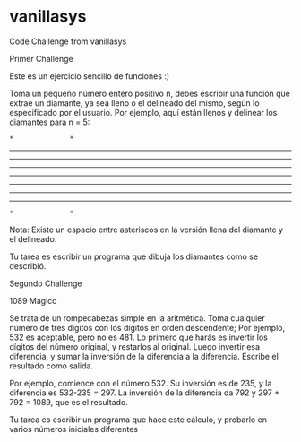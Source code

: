 vanillasys
==========

Code Challenge from vanillasys


​Primer Challenge ​

​Este es un ejercicio sencillo de funciones :) 

Toma un pequeño número entero positivo n, debes escribir una función que extrae un diamante, ya sea lleno o el delineado del mismo, según lo especificado por el usuario. Por ejemplo, aquí están llenos y delinear los diamantes para n = 5:

    *              *
   * *            * *
  * * *          *   *
 * * * *        *     *
* * * * *      *       *
 * * * *        *     *
  * * *          *   *
   * *            * *
    *              *
 
Nota: Existe un espacio entre asteriscos en la versión llena del diamante y el delineado.

Tu tarea es escribir un programa que dibuja los diamantes como se describió. 


Segundo Challenge

​​1089 Magico

Se trata de un rompecabezas simple en la aritmética.
Toma cualquier número de tres dígitos con los dígitos en orden descendente; Por ejemplo, 532 es aceptable, pero no es 481.
Lo primero que harás es invertir los dígitos del número original, y restarlos al original. Luego invertir esa diferencia, y sumar la inversión de la diferencia a la diferencia.
Escribe el resultado como salida.

Por ejemplo, comience con el número 532. Su inversión es de 235, y la diferencia es 532-235 = 297. La inversión de la diferencia da 792 y 297 + 792 = 1089, que es el resultado.

Tu tarea es escribir un programa que hace este cálculo, y probarlo en varios números iniciales diferentes
